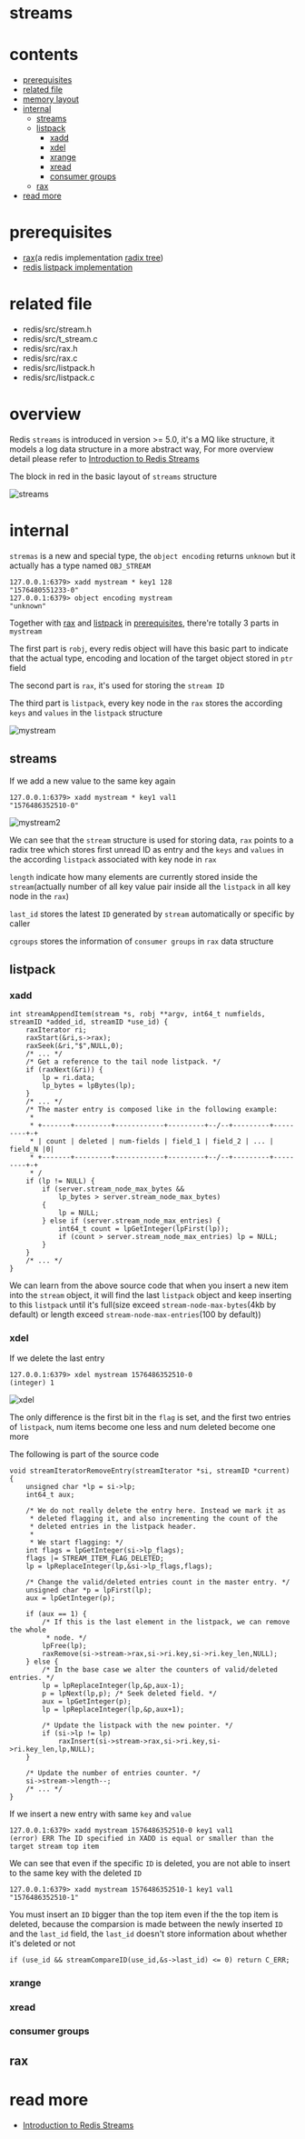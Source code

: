 # streams

# contents

* [prerequisites](#prerequisites)
* [related file](#related-file)
* [memory layout](#memory-layout)
* [internal](#internal)
	* [streams](#streams)
	* [listpack](#listpack)
		* [xadd](#xadd)
		* [xdel](#xdel)
		* [xrange](#xrange)
		* [xread](#xread)
		* [consumer groups](#consumer-groups)
	* [rax](#rax)
* [read more](#read-more)

# prerequisites

* [rax](https://github.com/zpoint/Redis-Internals/blob/5.0/Object/rax/rax.md)(a redis implementation [radix tree](https://redis.io/topics/streams-intro))
* [redis listpack implementation](https://github.com/zpoint/Redis-Internals/blob/5.0/Object/listpack/listpack.md)


# related file
* redis/src/stream.h
* redis/src/t_stream.c
* redis/src/rax.h
* redis/src/rax.c
* redis/src/listpack.h
* redis/src/listpack.c

# overview

Redis `streams` is introduced in version >= 5.0, it's a MQ like structure, it models a log data structure in a more abstract way, For more overview detail please refer to [Introduction to Redis Streams](https://redis.io/topics/streams-intro)

The block in red in the basic layout of `streams` structure

![streams](https://github.com/zpoint/Redis-Internals/blob/5.0/Object/streams/streams.png)

# internal

`stremas` is a new and special type, the `object encoding` returns `unknown` but it actually has a type named `OBJ_STREAM`

    127.0.0.1:6379> xadd mystream * key1 128
    "1576480551233-0"
    127.0.0.1:6379> object encoding mystream
    "unknown"

Together with [rax](https://github.com/zpoint/Redis-Internals/blob/5.0/Object/rax/rax.md) and [listpack](https://github.com/zpoint/Redis-Internals/blob/5.0/Object/listpack/listpack.md) in [prerequisites](#prerequisites), there're totally 3 parts in `mystream`

The first part is `robj`, every redis object will have this basic part to indicate that the actual type, encoding and location of the target object stored in `ptr` field

The second part is `rax`, it's used for storing the `stream ID`

The third part is `listpack`, every key node in the `rax` stores the according `keys` and `values` in the `listpack` structure

![mystream](https://github.com/zpoint/Redis-Internals/blob/5.0/Object/streams/mystream.png)

## streams

If we add a new value to the same key again

    127.0.0.1:6379> xadd mystream * key1 val1
    "1576486352510-0"

![mystream2](https://github.com/zpoint/Redis-Internals/blob/5.0/Object/streams/mystream2.png)

We can see that the `stream` structure is used for storing data, `rax` points to a radix tree which stores first unread ID as entry and the `keys` and `values` in the according `listpack` associated with key node in `rax`

`length` indicate how many elements are currently stored inside the `stream`(actually number of all key value pair inside all the `listpack` in all key node in the `rax`)

`last_id` stores the latest `ID` generated by `stream` automatically or specific by caller

`cgroups` stores the information of `consumer groups` in `rax` data structure

## listpack

### xadd

	int streamAppendItem(stream *s, robj **argv, int64_t numfields, streamID *added_id, streamID *use_id) {
        raxIterator ri;
        raxStart(&ri,s->rax);
        raxSeek(&ri,"$",NULL,0);
        /* ... */
        /* Get a reference to the tail node listpack. */
        if (raxNext(&ri)) {
            lp = ri.data;
            lp_bytes = lpBytes(lp);
        }
        /* ... */
        /* The master entry is composed like in the following example:
         *
         * +-------+---------+------------+---------+--/--+---------+---------+-+
         * | count | deleted | num-fields | field_1 | field_2 | ... | field_N |0|
         * +-------+---------+------------+---------+--/--+---------+---------+-+
         * /
        if (lp != NULL) {
            if (server.stream_node_max_bytes &&
                lp_bytes > server.stream_node_max_bytes)
            {
                lp = NULL;
            } else if (server.stream_node_max_entries) {
                int64_t count = lpGetInteger(lpFirst(lp));
                if (count > server.stream_node_max_entries) lp = NULL;
            }
        }
        /* ... */
    }

We can learn from the above source code that when you insert a new item into the `stream` object, it will find the last `listpack` object and keep inserting to this `listpack` until it's full(size exceed `stream-node-max-bytes`(4kb by default) or length exceed `stream-node-max-entries`(100 by default))

### xdel

If we delete the last entry

    127.0.0.1:6379> xdel mystream 1576486352510-0
    (integer) 1

![xdel](https://github.com/zpoint/Redis-Internals/blob/5.0/Object/streams/xdel.png)

The only difference is the first bit in the `flag` is set, and the first two entries of `listpack`, num items become one less and num deleted become one more

The following is part of the source code

    void streamIteratorRemoveEntry(streamIterator *si, streamID *current) {
        unsigned char *lp = si->lp;
        int64_t aux;

        /* We do not really delete the entry here. Instead we mark it as
         * deleted flagging it, and also incrementing the count of the
         * deleted entries in the listpack header.
         *
         * We start flagging: */
        int flags = lpGetInteger(si->lp_flags);
        flags |= STREAM_ITEM_FLAG_DELETED;
        lp = lpReplaceInteger(lp,&si->lp_flags,flags);

        /* Change the valid/deleted entries count in the master entry. */
        unsigned char *p = lpFirst(lp);
        aux = lpGetInteger(p);

        if (aux == 1) {
            /* If this is the last element in the listpack, we can remove the whole
             * node. */
            lpFree(lp);
            raxRemove(si->stream->rax,si->ri.key,si->ri.key_len,NULL);
        } else {
            /* In the base case we alter the counters of valid/deleted entries. */
            lp = lpReplaceInteger(lp,&p,aux-1);
            p = lpNext(lp,p); /* Seek deleted field. */
            aux = lpGetInteger(p);
            lp = lpReplaceInteger(lp,&p,aux+1);

            /* Update the listpack with the new pointer. */
            if (si->lp != lp)
                raxInsert(si->stream->rax,si->ri.key,si->ri.key_len,lp,NULL);
        }

        /* Update the number of entries counter. */
        si->stream->length--;
        /* ... */
    }


If we insert a new entry with same `key` and `value`

    127.0.0.1:6379> xadd mystream 1576486352510-0 key1 val1
    (error) ERR The ID specified in XADD is equal or smaller than the target stream top item

We can see that even if the specific `ID` is deleted, you are not able to insert to the same key with the deleted `ID`

    127.0.0.1:6379> xadd mystream 1576486352510-1 key1 val1
    "1576486352510-1"

You must insert an `ID` bigger than the top item even if the the top item is deleted, because the comparsion is made between the newly inserted `ID` and the `last_id` field, the `last_id` doesn't store information about whether it's deleted or not

	if (use_id && streamCompareID(use_id,&s->last_id) <= 0) return C_ERR;

### xrange



### xread

### consumer groups



## rax

# read more
* [Introduction to Redis Streams](https://redis.io/topics/streams-intro)
